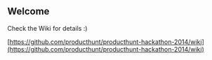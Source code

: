 ## Welcome

Check the Wiki for details :)


[https://github.com/producthunt/producthunt-hackathon-2014/wiki](https://github.com/producthunt/producthunt-hackathon-2014/wiki)

